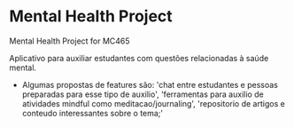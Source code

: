 # Mental Health Project
Mental Health Project for MC465

Aplicativo para auxiliar estudantes com questões relacionadas à saúde mental.
- Algumas propostas de features são: 'chat entre estudantes e pessoas preparadas para esse tipo de auxilio', 'ferramentas para auxilio de atividades mindful como meditacao/journaling', 'repositorio de artigos e conteudo interessantes sobre o tema;'
